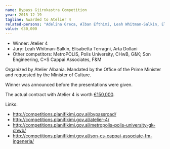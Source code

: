 ```yaml
---
name: Bypass Gjirokastra Competition
year: 2015-12-19
tagline: Awarded to Atelier 4
related-persons: "Adelina Greca, Alban Efthimi, Leah Whitman-Salkin, Elisabetta Terragni, Arta Dollani, Edi Rama, Mirela Kumbaro"
value: €30,000
---
```

* Winner: Atelier 4
* Jury: Leah Whitman-Salkin, Elisabetta Terragni, Arta Dollani
* Other competitors: MetroPOLIS, Polis University, CHwB, G&K; Son Engineering, C+S Cappai Associates, F&M

Organized by Atelier Albania.
Mandated by the Office of the Prime Minister and requested by the Minister of Culture.

Winner was announced before the presentations were given.

The actual contract with Atelier 4 is worth [€150,000](http://www.planifikimi.gov.al/?q=sq/content/artikulli-p%C3%ABr-kontrat%C3%ABn-fituese-t%C3%AB-projektit-t%C3%AB-bypass-it-gjirokast%C3%ABr).


Links:
* <http://competitions.planifikimi.gov.al/bypassroad/>
* <http://competitions.planifikimi.gov.al/atelier-4/>
* <http://competitions.planifikimi.gov.al/metropolis-polis-university-gk-chwb/>
* <http://competitions.planifikimi.gov.al/son-cs-cappai-associate-fm-ingeneria/>
